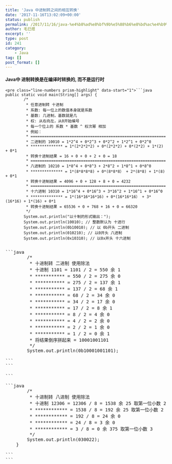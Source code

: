 ```yaml
---
title: 'Java 中进制转之间的相互转换'
date: '2017-11-16T13:02:09+00:00'
status: publish
permalink: /2017/11/16/java-%e4%b8%ad%e8%bf%9b%e5%88%b6%e8%bd%ac%e4%b9%8b%e9%97%b4%e7%9a%84%e7%9b%b8%e4%ba%92%e8%bd%ac%e6%8d%a2
author: 毛巳煜
excerpt: ''
type: post
id: 241
category:
    - Java
tag: []
post_format: []
---
```

#### Java中 进制转换是在编译时转换的, 而不是运行时

```
<pre class="line-numbers prism-highlight" data-start="1">```java
public static void main(String[] args) {
        /*
         * 任意进制转 十进制
         * 系数: 每一位上的数值本身就是系数
         * 基数: 几进制，基数就是几
         * 权: 从右向左，从0开始编号
         * 每一个位上的 系数 * 基数 ^ 权次幂 相加
         * 例如：
         * ===========================================================
         * 二进制的 10010 = 1*2^4 + 0*2^3 + 0*2^2 + 1*2^1 + 0*2^0
         * ************** = 1*(2*2*2*2) + 0*(2*2*2) + 0*(2*2) + 1*(2) + 0*1
         * 转换十进制结果 = 16 + 0 + 0 + 2 + 0 = 18
         * ===========================================================
         * 八进制的 10210 = 1*8^4 + 0*8^3 + 2*8^2 + 1*8^1 + 0*8^0
         * ************** = 1*(8*8*8*8) + 0*(8*8*8） + 2*(8*8) + 1*(8) + 0*1
         * 转换十进制结果 = 4096 + 0 + 128 + 8 + 0 = 4232
         * ===========================================================
         * 十六进制 10310 = 1*16^4 + 0*16^3 + 3*16^2 + 1*16^1 + 0*16^0
         * ************** = 1*(16*16*16*16) + 0*(16*16*16） + 3*(16*16) + 1*(16) + 0*1
         * 转换十进制结果 = 65536 + 0 + 768 + 16 + 0 = 66320
         */
        System.out.println("以十制的形式输出：");
        System.out.println(10010); // 整数默认为 十进行
        System.out.println(0b10010); // 以 0b开头 二进制
        System.out.println(010210); // 以0开头 八进制
        System.out.println(0x10310); // 以0x开头 十六进制

```
```

```
<pre class="line-numbers prism-highlight" data-start="1">```java
        /*
         * 十进制转 二进制 使用除法
         * 十进制 1101 = 1101 / 2 = 550 余 1
         * *********** = 550 / 2 = 275 余 0
         * *********** = 275 / 2 = 137 余 1
         * *********** = 137 / 2 = 68 余 1
         * *********** = 68 / 2 = 34 余 0
         * *********** = 34 / 2 = 17 余 0
         * *********** = 17 / 2 = 8 余 1
         * *********** = 8 / 2 = 4 余 0
         * *********** = 4 / 2 = 2 余 0
         * *********** = 2 / 2 = 1 余 0
         * *********** = 1 / 2 = 0 余 1
         * 将结果倒序拼起来 = 10001001101
         */
        System.out.println(0b10001001101);

```
```

```
<pre class="line-numbers prism-highlight" data-start="1">```java
        /*
         * 十进制转 八进制 使用除法
         * 十进制 12306 = 12306 / 8 = 1538 余 25 取第一位小数 2
         * ************ = 1538 / 8 = 192 余 25 取第一位小数 2
         * ************ = 192 / 8 = 24 余 0
         * ************ = 24 / 8 = 3 余 0
         * ************ = 3 / 8 = 0 余 375 取第一位小数 3
         */
        System.out.println(030022);
    }

```
```